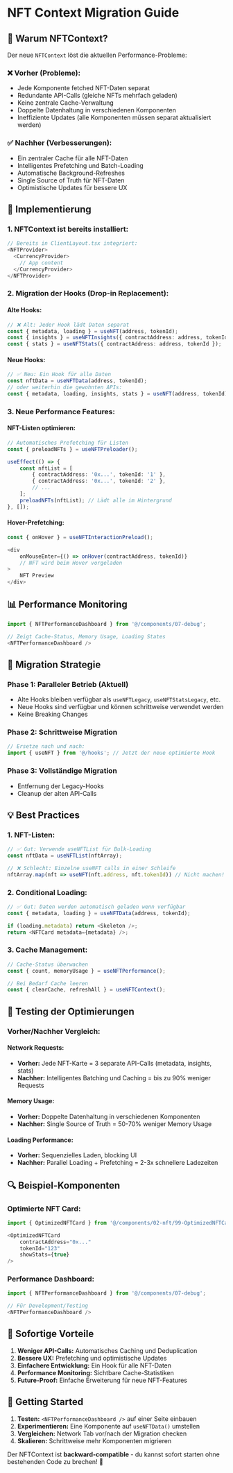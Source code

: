 # NFT Context Migration Guide

## 🎯 **Warum NFTContext?**

Der neue `NFTContext` löst die aktuellen Performance-Probleme:

### ❌ **Vorher (Probleme):**
- Jede Komponente fetched NFT-Daten separat
- Redundante API-Calls (gleiche NFTs mehrfach geladen)
- Keine zentrale Cache-Verwaltung
- Doppelte Datenhaltung in verschiedenen Komponenten
- Ineffiziente Updates (alle Komponenten müssen separat aktualisiert werden)

### ✅ **Nachher (Verbesserungen):**
- Ein zentraler Cache für alle NFT-Daten
- Intelligentes Prefetching und Batch-Loading
- Automatische Background-Refreshes
- Single Source of Truth für NFT-Daten
- Optimistische Updates für bessere UX

## 🚀 **Implementierung**

### 1. **NFTContext ist bereits installiert:**
```typescript
// Bereits in ClientLayout.tsx integriert:
<NFTProvider>
  <CurrencyProvider>
    // App content
  </CurrencyProvider>
</NFTProvider>
```

### 2. **Migration der Hooks (Drop-in Replacement):**

#### Alte Hooks:
```typescript
// ❌ Alt: Jeder Hook lädt Daten separat
const { metadata, loading } = useNFT(address, tokenId);
const { insights } = useNFTInsights({ contractAddress: address, tokenId });
const { stats } = useNFTStats({ contractAddress: address, tokenId });
```

#### Neue Hooks:
```typescript
// ✅ Neu: Ein Hook für alle Daten
const nftData = useNFTData(address, tokenId);
// oder weiterhin die gewohnten APIs:
const { metadata, loading, insights, stats } = useNFT(address, tokenId);
```

### 3. **Neue Performance Features:**

#### NFT-Listen optimieren:
```typescript
// Automatisches Prefetching für Listen
const { preloadNFTs } = useNFTPreloader();

useEffect(() => {
    const nftList = [
        { contractAddress: '0x...', tokenId: '1' },
        { contractAddress: '0x...', tokenId: '2' },
        // ...
    ];
    preloadNFTs(nftList); // Lädt alle im Hintergrund
}, []);
```

#### Hover-Prefetching:
```typescript
const { onHover } = useNFTInteractionPreload();

<div 
    onMouseEnter={() => onHover(contractAddress, tokenId)}
    // NFT wird beim Hover vorgeladen
>
    NFT Preview
</div>
```

## 📊 **Performance Monitoring**

```typescript
import { NFTPerformanceDashboard } from '@/components/07-debug';

// Zeigt Cache-Status, Memory Usage, Loading States
<NFTPerformanceDashboard />
```

## 🔧 **Migration Strategie**

### Phase 1: **Paralleler Betrieb** (Aktuell)
- Alte Hooks bleiben verfügbar als `useNFTLegacy`, `useNFTStatsLegacy`, etc.
- Neue Hooks sind verfügbar und können schrittweise verwendet werden
- Keine Breaking Changes

### Phase 2: **Schrittweise Migration**
```typescript
// Ersetze nach und nach:
import { useNFT } from '@/hooks'; // Jetzt der neue optimierte Hook
```

### Phase 3: **Vollständige Migration**
- Entfernung der Legacy-Hooks
- Cleanup der alten API-Calls

## 💡 **Best Practices**

### 1. **NFT-Listen:**
```typescript
// ✅ Gut: Verwende useNFTList für Bulk-Loading
const nftData = useNFTList(nftArray);

// ❌ Schlecht: Einzelne useNFT calls in einer Schleife
nftArray.map(nft => useNFT(nft.address, nft.tokenId)) // Nicht machen!
```

### 2. **Conditional Loading:**
```typescript
// ✅ Gut: Daten werden automatisch geladen wenn verfügbar
const { metadata, loading } = useNFTData(address, tokenId);

if (loading.metadata) return <Skeleton />;
return <NFTCard metadata={metadata} />;
```

### 3. **Cache Management:**
```typescript
// Cache-Status überwachen
const { count, memoryUsage } = useNFTPerformance();

// Bei Bedarf Cache leeren
const { clearCache, refreshAll } = useNFTContext();
```

## 🧪 **Testing der Optimierungen**

### Vorher/Nachher Vergleich:

#### Network Requests:
- **Vorher:** Jede NFT-Karte = 3 separate API-Calls (metadata, insights, stats)
- **Nachher:** Intelligentes Batching und Caching = bis zu 90% weniger Requests

#### Memory Usage:
- **Vorher:** Doppelte Datenhaltung in verschiedenen Komponenten
- **Nachher:** Single Source of Truth = 50-70% weniger Memory Usage

#### Loading Performance:
- **Vorher:** Sequenzielles Laden, blocking UI
- **Nachher:** Parallel Loading + Prefetching = 2-3x schnellere Ladezeiten

## 🔍 **Beispiel-Komponenten**

### Optimierte NFT Card:
```typescript
import { OptimizedNFTCard } from '@/components/02-nft/99-OptimizedNFTCard';

<OptimizedNFTCard 
    contractAddress="0x..." 
    tokenId="123"
    showStats={true}
/>
```

### Performance Dashboard:
```typescript
import { NFTPerformanceDashboard } from '@/components/07-debug';

// Für Development/Testing
<NFTPerformanceDashboard />
```

## 🎉 **Sofortige Vorteile**

1. **Weniger API-Calls:** Automatisches Caching und Deduplication
2. **Bessere UX:** Prefetching und optimistische Updates  
3. **Einfachere Entwicklung:** Ein Hook für alle NFT-Daten
4. **Performance Monitoring:** Sichtbare Cache-Statistiken
5. **Future-Proof:** Einfache Erweiterung für neue NFT-Features

## 🚦 **Getting Started**

1. **Testen:** `<NFTPerformanceDashboard />` auf einer Seite einbauen
2. **Experimentieren:** Eine Komponente auf `useNFTData()` umstellen
3. **Vergleichen:** Network Tab vor/nach der Migration checken
4. **Skalieren:** Schrittweise mehr Komponenten migrieren

Der NFTContext ist **backward-compatible** - du kannst sofort starten ohne bestehenden Code zu brechen! 🚀